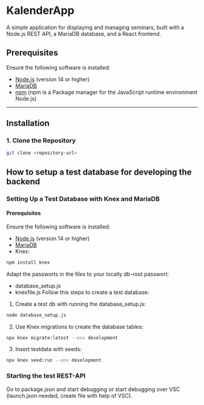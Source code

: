# KalenderApp
A simple application for displaying and managing seminars, built with a Node.js REST API, a MariaDB database, and a React frontend.

## Prerequisites
Ensure the following software is installed:
- [Node.js](https://nodejs.org/) (version 14 or higher)
- [MariaDB](https://mariadb.org/) 
- [npm](https://www.npmjs.com/) (npm is a Package manager for the JavaScript runtime environment Node.js)

---

## Installation

### 1. Clone the Repository
```bash
git clone <repository-url>
```
## How to setup a test database for developing the backend
### Setting Up a Test Database with Knex and MariaDB
#### Prerequisites
Ensure the following software is installed:
- [Node.js](https://nodejs.org/) (version 14 or higher)
- [MariaDB](https://mariadb.org/) 
- Knex: 
```bash 
npm install knex 
```
Adapt the passworts in the files to your locally db-root passwort:
- database_setup.js
- knexfile.js
Follow this steps to create a test database:
1. Create a test db with running the database_setup.js: 
```bash
node database_setup.js
```
2. Use Knex migrations to create the database tables:
```bash
npx knex migrate:latest --env development
```
3. Insert testdata with seeds:
```bash
npx knex seed:run --env development
```
### Starting the test REST-API
Go to package.json and start debugging or start debugging over VSC (launch.json needed, create file with help of VSC). 
